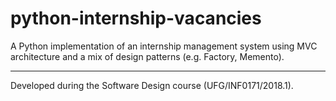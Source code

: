 # python-internship-vacancies
A Python implementation of an internship management system using MVC architecture and a mix of design patterns (e.g. Factory, Memento).

---

Developed during the Software Design course (UFG/INF0171/2018.1).
